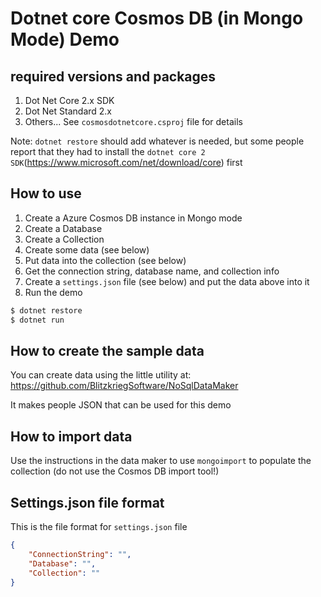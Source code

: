 # Dotnet core Cosmos DB (in Mongo Mode) Demo

## required versions and packages

1. Dot Net Core 2.x SDK
2. Dot Net Standard 2.x
3. Others... See `cosmosdotnetcore.csproj` file for details

Note: `dotnet restore` should add whatever is needed, but some people report that they had to install the `dotnet core 2 SDK`(https://www.microsoft.com/net/download/core) first

## How to use

1. Create a Azure Cosmos DB instance in Mongo mode
2. Create a Database
3. Create a Collection
4. Create some data (see below)
5. Put data into the collection (see below)
6. Get the connection string, database name, and collection info
7. Create a `settings.json` file (see below) and put the data above into it
8. Run the demo

```bash
$ dotnet restore
$ dotnet run
```

## How to create the sample data

You can create data using the little utility at: https://github.com/BlitzkriegSoftware/NoSqlDataMaker 

It makes people JSON that can be used for this demo

## How to import data

Use the instructions in the data maker to use `mongoimport` to populate the collection (do not use the Cosmos DB import tool!)

## Settings.json file format

This is the file format for `settings.json` file

```json
{
	"ConnectionString": "",
	"Database": "",
	"Collection": ""
}
```


